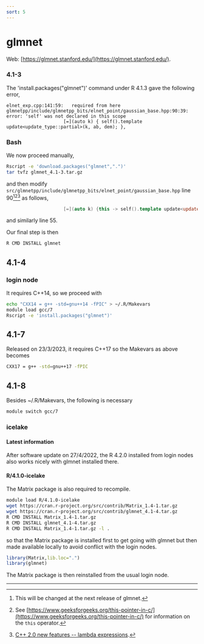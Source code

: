 ```yaml
---
sort: 5
---
```


# glmnet

Web: [https://glmnet.stanford.edu/](https://glmnet.stanford.edu/).

### 4.1-3

The 'install.packages("glmnet")' command under R 4.1.3 gave the following error,

```
elnet_exp.cpp:141:59:   required from here
glmnetpp/include/glmnetpp_bits/elnet_point/gaussian_base.hpp:90:39: error: 'self' was not declared in this scope
                     [=](auto k) { self().template update<update_type::partial>(k, ab, dem); },
```

### Bash

We now proceed manually,

```bash
Rscript -e 'download.packages("glmnet",".")'
tar tvfz glmnet_4.1-3.tar.gz
```

and then modify `src/glmnetpp/include/glmnetpp_bits/elnet_point/gaussian_base.hpp` line 90[^1][^2][^3] as follows,

```cpp
                     [=](auto k) {this -> self().template update<update_type::partial>(k, ab, dem); }
```

and similarly line 55.

Our final step is then

```bash
R CMD INSTALL glmnet
```

## 4.1-4

### login node

It requires C++14, so we proceed with

```bash
echo "CXX14 = g++ -std=gnu++14 -fPIC" > ~/.R/Makevars
module load gcc/7
Rscript -e 'install.packages("glmnet")'
```

## 4.1-7

Released on 23/3/2023, it requires C++17 so the Makevars as above becomes

```bash
CXX17 = g++ -std=gnu++17 -fPIC
```

## 4.1-8

Besides ~/.R/Makevars, the following is necessary

```bash
module switch gcc/7
```

### icelake

#### Latest information

After software update on 27/4/2022, the R 4.2.0 installed from login nodes also works nicely with glmnet installed there.

#### R/4.1.0-icelake

The Matrix package is also required to recompile.

```bash
module load R/4.1.0-icelake
wget https://cran.r-project.org/src/contrib/Matrix_1.4-1.tar.gz
wget https://cran.r-project.org/src/contrib/glmnet_4.1-4.tar.gz
R CMD INSTALL Matrix_1.4-1.tar.gz
R CMD INSTALL glmnet_4.1-4.tar.gz
R CMD INSTALL Matrix_1.4-1.tar.gz -l .
```

so that the Matrix package is installed first to get going with glmnet but then made available locally to avoid conflict with the login nodes.

```r
library(Matrix,lib.loc=".")
library(glmnet)
```

The Matrix package is then reinstalled from the usual login node.

---

[^1]: This will be changed at the next release of glmnet.
[^2]: See [https://www.geeksforgeeks.org/this-pointer-in-c/](https://www.geeksforgeeks.org/this-pointer-in-c/) for information on the `this` operator.
[^3]: [C++ 2.0 new features -- lambda expressions](https://www.toutiao.com/a7074199269015912990/?channel=&source=search_tab&wid=1647161616813).
